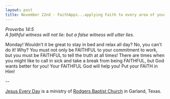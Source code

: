 ```yaml
---
layout: post
title: November 22nd - FaithApps...applying Faith to every area of your
---
```


_Proverbs 14:5  
A faithful witness will not lie: but a false witness will utter
lies._

Monday! Wouldn't it be great to stay in bed and relax all day? No,
you can't do it! Why? You must not only be FAITHFUL to your
commitment to work, but you must be FAITHFUL to tell the truth at all
times! There are times when you might like to call in sick and take a
break from being FAITHFUL, but God wants better for you! Your
FAITHFUL God will help you! Put your FAITH in Him!

 --

<a href=http://jesuseveryday.net>Jesus Every Day</a> is a ministry of <a href=http://rodgersbaptist.net>Rodgers Baptist Church</a> in Garland, Texas.
